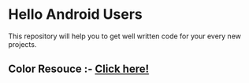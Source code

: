 # Hello Android Users

This repository will help you to get well written code for your every new projects.

**Color Resouce** :- [Click here!](https://github.com/WackyCodes/AndroidUses/blob/main/colors.xml)
---------

